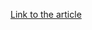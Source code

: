 [Link to the article](https://tripwire.com/state-of-security/security-data-protection/cyber-security/hidden-tear-project-forbidden-fruit-is-the-sweetest/)
